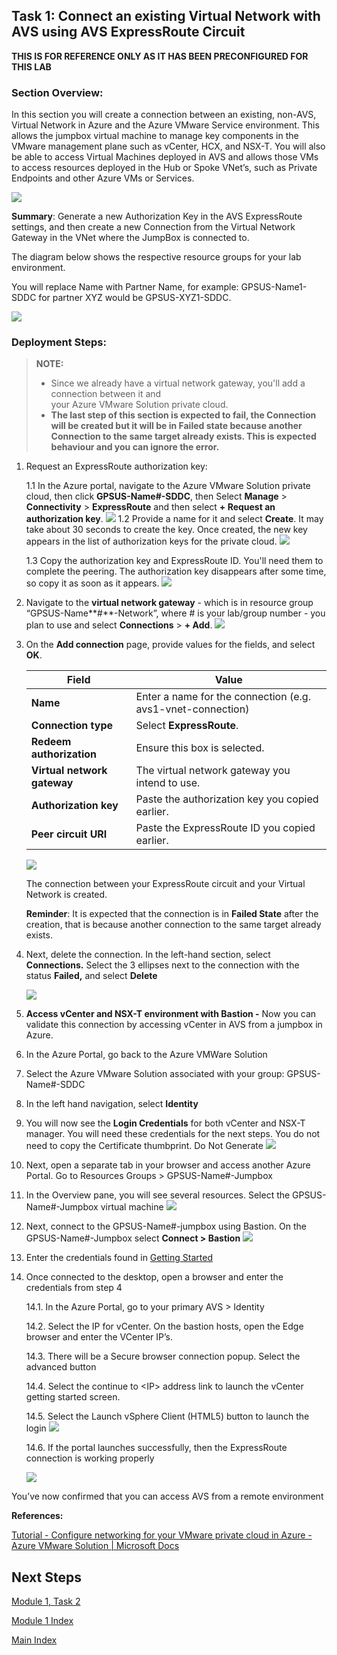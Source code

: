 ## Task 1: Connect an existing Virtual Network with AVS using AVS ExpressRoute Circuit
**THIS IS FOR REFERENCE ONLY AS IT HAS BEEN PRECONFIGURED FOR THIS LAB**

### Section Overview:

In this section you will create a connection between an existing, non-AVS,
Virtual Network in Azure and the Azure VMware Service environment. This allows
the jumpbox virtual machine to manage key components in the VMware management
plane such as vCenter, HCX, and NSX-T. You will also be able to access Virtual
Machines deployed in AVS and allows those VMs to access resources deployed in
the Hub or Spoke VNet’s, such as Private Endpoints and other Azure VMs or
Services.

![](media/6492e289dadbdb9a8d1d24410251b5ec.png)

**Summary**: Generate a new Authorization Key in the AVS ExpressRoute settings,
and then create a new Connection from the Virtual Network Gateway in the VNet
where the JumpBox is connected to.

The diagram below shows the respective resource groups for your lab environment.

You will replace Name with Partner Name, for example: GPSUS-Name1-SDDC for partner XYZ would be GPSUS-XYZ1-SDDC.

![](media/Mod1Task1.png)

### Deployment Steps:

> **NOTE:** 
> - Since we already have a virtual network gateway, you'll add a connection between it and  
>  your Azure VMware Solution private cloud.
> - **The last step of this section is expected to fail, the Connection will be created but it 
> will be in Failed state because another Connection to the same target already exists. This is 
> expected behaviour and you can ignore the error.** 
> 
> 

1.  Request an ExpressRoute authorization key:

    1.1  In the Azure portal, navigate to the Azure VMware Solution private
        cloud, then click **GPSUS-Name\#-SDDC**, then Select **Manage** \>
        **Connectivity** \> **ExpressRoute** and then select **+ Request an
        authorization key**.
    ![](media/f6f4c38e827359e0b4d4425229fef764.png)
    1.2  Provide a name for it and select **Create**.
        It may take about 30 seconds to create the key. Once created, the new
        key appears in the list of authorization keys for the private cloud.
    ![](media/e62bf3f388a8af404afb380ddeed6f50.png)

    1.3  Copy the authorization key and ExpressRoute ID. You'll need them to
        complete the peering. The authorization key disappears after some time,
        so copy it as soon as it appears.
    ![](media/9937b15e4bf9036b5c0e63319f1842ef.png)

2.  Navigate to the **virtual network gateway** - which is in resource group
    “GPSUS-Name**\#**-Network”, where # is your lab/group number - you plan to
    use and select **Connections** \> **+ Add**.
    ![](media/2da1b77d558f10b6a5744c9365b4ac56.png)

3.  On the **Add connection** page, provide values for the fields, and select
    **OK**.

    | Field                       | Value                                                       |
    |-----------------------------|-------------------------------------------------------------|
    | **Name**                    | Enter a name for the connection (e.g. avs1-vnet-connection) |
    | **Connection type**         | Select **ExpressRoute**.                                    |
    | **Redeem authorization**    | Ensure this box is selected.                                |
    | **Virtual network gateway** | The virtual network gateway you intend to use.              |
    | **Authorization key**       | Paste the authorization key you copied earlier.             |
    | **Peer circuit URI**        | Paste the ExpressRoute ID you copied earlier.               |

    ![](media/a5e59a23afb399e5ea1a89c952ee9771.png)

    The connection between your ExpressRoute circuit and your Virtual Network is
    created.

    **Reminder**: It is expected that the connection is in **Failed State** after
    the creation, that is because another connection to the same target already
    exists.

4.  Next, delete the connection. In the left-hand section, select
    **Connections.** Select the 3 ellipses next to the connection with the
    status **Failed,** and select **Delete**

    ![](media/a10b0ff33cd930b42a0f1b048dd2fa58.png)

5.  **Access vCenter and NSX-T environment with Bastion -** Now you can validate
    this connection by accessing vCenter in AVS from a jumpbox in Azure.
6.  In the Azure Portal, go back to the Azure VMWare Solution

7.  Select the Azure VMware Solution associated with your group:
    GPSUS-Name\#-SDDC

8.  In the left hand navigation, select **Identity**

9.  You will now see the **Login Credentials** for both vCenter and NSX-T
    manager. You will need these credentials for the next steps. You do not need
    to copy the Certificate thumbprint. Do Not Generate
    ![](media/c4373fb79f1e514199a2818c9c7f1896.png)

10.  Next, open a separate tab in your browser and access another Azure Portal.
    Go to Resources Groups \> GPSUS-Name\#-Jumpbox

11.  In the Overview pane, you will see several resources. Select the
    GPSUS-Name\#-Jumpbox virtual machine
     ![](media/b734b5526fc08133182df06e4f54766e.png)

12.  Next, connect to the GPSUS-Name\#-jumpbox using Bastion. On the
    GPSUS-Name\#-Jumpbox select **Connect \> Bastion**
    ![](media/7f55862c6987b9cec69d8ccbcb4accab.png)

13. Enter the credentials found in [Getting Started](#getting-started)

14. Once connected to the desktop, open a browser and enter the credentials from
    step 4

    14.1.  In the Azure Portal, go to your primary AVS \> Identity

    14.2.  Select the IP for vCenter. On the bastion hosts, open the Edge browser
        and enter the VCenter IP’s.

    14.3.  There will be a Secure browser connection popup. Select the advanced
        button

    14.4.  Select the continue to \<IP\> address link to launch the vCenter getting
        started screen.

    14.5.  Select the Launch vSphere Client (HTML5) button to launch the login
    ![](media/54cea9a66678b2eced868e21f630ee15.png)

    14.6.  If the portal launches successfully, then the ExpressRoute connection is
    working properly

    ![](media/12a93addd22df8def5b1935a46341f94.png)

You’ve now confirmed that you can access AVS from a remote environment

**References:**

[Tutorial - Configure networking for your VMware private cloud in Azure - Azure
VMware Solution \| Microsoft
Docs](https://docs.microsoft.com/en-us/azure/azure-vmware/tutorial-configure-networking#connect-expressroute-to-the-virtual-network-gateway)

## Next Steps

[Module 1, Task 2](module-1-task-2.md)

[Module 1 Index](module-1-index.md)

[Main Index](index.md)
